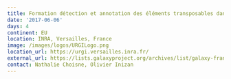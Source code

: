 ```yaml
---
title: Formation détection et annotation des éléments transposables dans les génomes eucaryote
date: '2017-06-06'
days: 4
continent: EU
location: INRA, Versailles, France
image: /images/logos/URGILogo.png
location_url: https://urgi.versailles.inra.fr/
external_url: https://lists.galaxyproject.org/archives/list/galaxy-france@lists.galaxyproject.org/thread/PHXFO7BB724GSZ5TXE7WNH543OUYFKGY/#PHXFO7BB724GSZ5TXE7WNH543OUYFKGY
contact: Nathalie Choisne, Olivier Inizan
---
```

